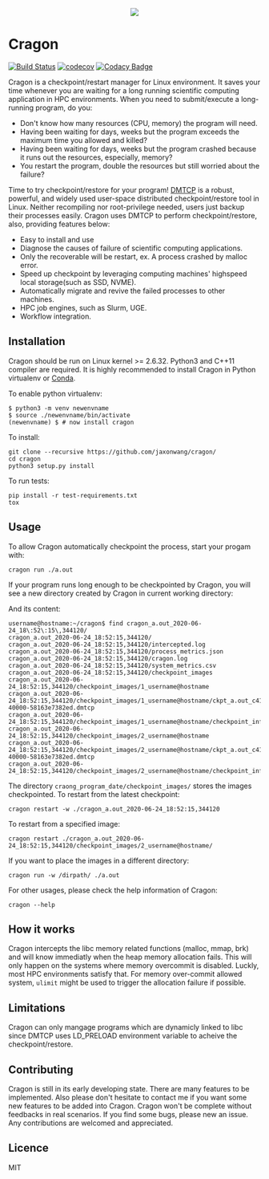 <p align="center">
  <img src="https://user-images.githubusercontent.com/10634580/86003065-37858700-ba4c-11ea-8d3d-f268497a4e6e.png" />
</p>

# Cragon

[![Build Status](https://travis-ci.com/jaxonwang/cragon.svg?branch=master)](https://travis-ci.com/jaxonwang/cragon)
[![codecov](https://codecov.io/gh/jaxonwang/cragon/branch/master/graph/badge.svg)](https://codecov.io/gh/jaxonwang/cragon)
[![Codacy Badge](https://app.codacy.com/project/badge/Grade/f024654e59d742ddac5dc1655baa7c3b)](https://www.codacy.com/manual/jaxonwang/cragon?utm_source=github.com&amp;utm_medium=referral&amp;utm_content=jaxonwang/cragon&amp;utm_campaign=Badge_Grade)

Cragon is a checkpoint/restart manager for Linux environment. It saves your time whenever you are waiting for a long running scientific computing application in HPC environments. 
When you need to submit/execute a long-running program, do you:
  - Don't know how many resources (CPU, memory) the program will need.
  - Having been waiting for days, weeks but the program exceeds the maximum time you allowed and killed?
  - Having been waiting for days, weeks but the program crashed because it runs out the resources, especially, memory?
  - You restart the program, double the resources but still worried about the failure?

Time to try checkpoint/restore for your program! [DMTCP](http://dmtcp.sourceforge.net/) is a robust, powerful, and widely used user-space distributed checkpoint/restore tool in Linux. Neither recompiling nor root-privilege needed, users just backup their processes easily. Cragon uses DMTCP to perform checkpoint/restore, also, providing features below:

  - Easy to install and use
  - Diagnose the causes of failure of scientific computing applications.
  - Only the recoverable will be restart, ex. A process crashed by malloc error.
  - Speed up checkpoint by leveraging computing machines' highspeed local storage(such as SSD, NVME).
  - Automatically migrate and revive the failed processes to other machines.
  - HPC job engines, such as Slurm, UGE.
  - Workflow integration.

## Installation
Cragon should be run on Linux kernel >= 2.6.32. Python3 and C++11 compiler are required. It is highly recommended to install Cragon in Python virtualenv or [Conda](https://docs.conda.io/en/latest/).

To enable python virtualenv:
```shell
$ python3 -m venv newenvname
$ source ./newenvname/bin/activate
(newenvname) $ # now install cragon
```
To install:
```shell
git clone --recursive https://github.com/jaxonwang/cragon/
cd cragon
python3 setup.py install
```
To run tests:
```shell
pip install -r test-requirements.txt
tox
```

## Usage
To allow Cragon automatically checkpoint the process, start your progam with:
```shell
cragon run ./a.out
```

If your program runs long enough to be checkpointed by Cragon, you will see a new directory created by Cragon in current working directory:

And its content:
```shell
username@hostname:~/cragon$ find cragon_a.out_2020-06-24_18\:52\:15\,344120/
cragon_a.out_2020-06-24_18:52:15,344120/
cragon_a.out_2020-06-24_18:52:15,344120/intercepted.log
cragon_a.out_2020-06-24_18:52:15,344120/process_metrics.json
cragon_a.out_2020-06-24_18:52:15,344120/cragon.log
cragon_a.out_2020-06-24_18:52:15,344120/system_metrics.csv
cragon_a.out_2020-06-24_18:52:15,344120/checkpoint_images
cragon_a.out_2020-06-24_18:52:15,344120/checkpoint_images/1_username@hostname
cragon_a.out_2020-06-24_18:52:15,344120/checkpoint_images/1_username@hostname/ckpt_a.out_c417f7-40000-58163e7382ed.dmtcp
cragon_a.out_2020-06-24_18:52:15,344120/checkpoint_images/1_username@hostname/checkpoint_info
cragon_a.out_2020-06-24_18:52:15,344120/checkpoint_images/2_username@hostname
cragon_a.out_2020-06-24_18:52:15,344120/checkpoint_images/2_username@hostname/ckpt_a.out_c417f7-40000-58163e7382ed.dmtcp
cragon_a.out_2020-06-24_18:52:15,344120/checkpoint_images/2_username@hostname/checkpoint_info
```
The directory ```craong_program_date/checkpoint_images/``` stores the images checkpointed. 
To restart from the latest checkpoint:
```shell
cragon restart -w ./cragon_a.out_2020-06-24_18:52:15,344120
```
To restart from a specified image:
```shell
cragon restart ./cragon_a.out_2020-06-24_18:52:15,344120/checkpoint_images/2_username@hostname/
```
If you want to place the images in a different directory:
```shell
cragon run -w /dirpath/ ./a.out
```
For other usages, please check the help information of Cragon:
```shell
cragon --help
```
## How it works
Cragon intercepts the libc memory related functions (malloc, mmap, brk) and will know immediatly when the heap memory allocation fails. This will only happen on the systems where memory overcommit is disabled. Luckly, most HPC environments satisfy that. For memory over-commit allowed system, ```ulimit``` might be used to trigger the allocation failure if possible.
## Limitations
Cragon can only mangage programs which are dynamicly linked to libc since DMTCP uses LD_PRELOAD environment variable to acheive the checkpoint/restore.
## Contributing
Cragon is still in its early developing state. There are many features to be implemented. Also please don't hesitate to contact me if you want some new features to be added into Cragon. Cragon won't be complete without feedbacks in real scenarios. If you find some bugs, please new an issue. Any contributions are welcomed and appreciated.

## Licence
MIT
